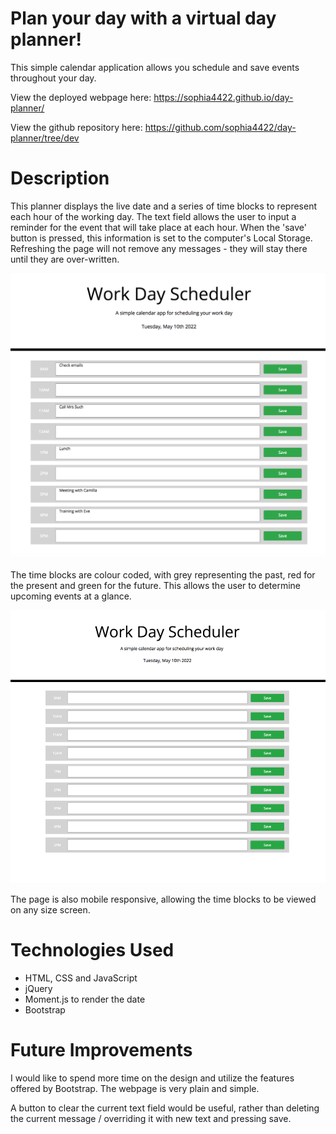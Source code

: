 # Plan your day with a virtual day planner!

This simple calendar application allows you schedule and save events throughout your day.

View the deployed webpage here: https://sophia4422.github.io/day-planner/

View the github repository here: https://github.com/sophia4422/day-planner/tree/dev

# Description

This planner displays the live date and a series of time blocks to represent each hour of the working day. The text field allows the user to input a reminder for the event that will take place at each hour. When the 'save' button is pressed, this information is set to the computer's Local Storage. Refreshing the page will not remove any messages - they will stay there until they are over-written.

![Screenshot of deployed page with messages](./assets/images/messages-in-local-storage.png)

The time blocks are colour coded, with grey representing the past, red for the present and green for the future. This allows the user to determine upcoming events at a glance.

![Screenshot of deployed page](./assets/images/work-day-screenshot.png)

The page is also mobile responsive, allowing the time blocks to be viewed on any size screen.

# Technologies Used

- HTML, CSS and JavaScript
- jQuery
- Moment.js to render the date
- Bootstrap

# Future Improvements

I would like to spend more time on the design and utilize the features offered by Bootstrap. The webpage is very plain and simple.

A button to clear the current text field would be useful, rather than deleting the current message / overriding it with new text and pressing save.
